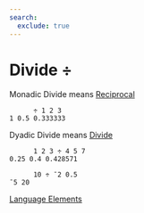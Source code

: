 ```yaml
---
search:
  exclude: true
---
```

<h1 class="heading"><span class="name">Divide</span> <span class="command">÷</span></h1>

Monadic Divide means
[Reciprocal](../primitive-functions/reciprocal.md)
```apl
      ÷ 1 2 3
1 0.5 0.333333

```

Dyadic Divide means
[Divide](../primitive-functions/divide.md)
```apl
      1 2 3 ÷ 4 5 7
0.25 0.4 0.428571

      10 ÷ ¯2 0.5
¯5 20

```
[Language Elements](../glyphs.md)


